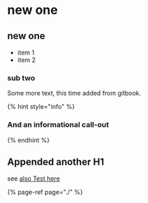 # new one

## new one

* item 1
* item 2

### sub two

Some more text, this time added from gitbook.

{% hint style="info" %}
### And an informational call-out
{% endhint %}

## Appended another H1

see [also ](../new-cat/)[Test here](page3.md#sub-two)

{% page-ref page="./" %}



